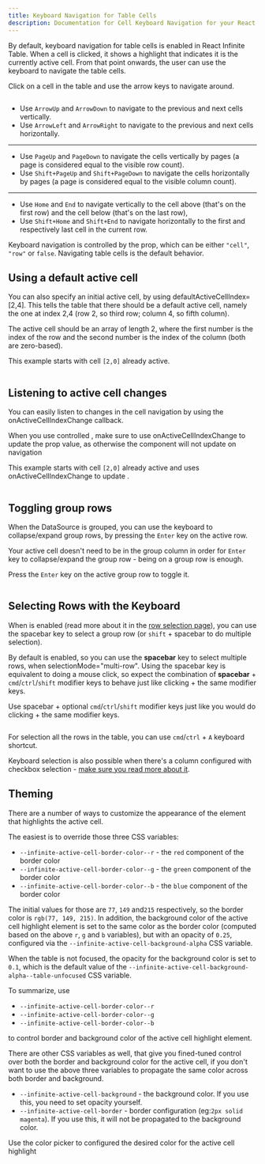 ```yaml
---
title: Keyboard Navigation for Table Cells
description: Documentation for Cell Keyboard Navigation for your React Infinite Table DataGrid component
---
```


By default, <PropLink name="keyboardNavigation" code={false}>keyboard navigation</PropLink> for table cells is enabled in React Infinite Table. When a cell is clicked, it shows a highlight that indicates it is the currently active cell. From that point onwards, the user can use the keyboard to navigate the table cells.

<Sandpack>

<Description>

Click on a cell in the table and use the arrow keys to navigate around.

</Description>

```ts file="navigating-cells-initial-example.page.tsx"

```

</Sandpack>

<Note>

- Use `ArrowUp` and `ArrowDown` to navigate to the previous and next cells vertically.
- Use `ArrowLeft` and `ArrowRight` to navigate to the previous and next cells horizontally.

---

- Use `PageUp` and `PageDown` to navigate the cells vertically by pages (a page is considered equal to the visible row count).
- Use `Shift+PageUp` and `Shift+PageDown` to navigate the cells horizontally by pages (a page is considered equal to the visible column count).

---

- Use `Home` and `End` to navigate vertically to the cell above (that's on the first row) and the cell below (that's on the last row),
- Use `Shift+Home` and `Shift+End` to navigate horizontally to the first and respectively last cell in the current row.

</Note>

<YTEmbed code="D4_jFYkfsUI" />

Keyboard navigation is controlled by the <PropLink name="keyboardNavigation" /> prop, which can be either `"cell"`, `"row"` or `false`. Navigating table cells is the default behavior.

## Using a default active cell

You can also specify an initial active cell, by using <PropLink name="defaultActiveCellIndex">defaultActiveCellIndex=[2,4]</PropLink>. This tells the table that there should be a default active cell, namely the one at index 2,4 (row 2, so third row; column 4, so fifth column).

<Note>

The active cell should be an array of length 2, where the first number is the index of the row and the second number is the index of the column (both are zero-based).

</Note>

<Sandpack>

<Description>

This example starts with cell `[2,0]` already active.

</Description>

```ts file="navigating-cells-uncontrolled-example.page.tsx"

```

</Sandpack>

## Listening to active cell changes

You can easily listen to changes in the cell navigation by using the <PropLink name="onActiveCellIndexChange">onActiveCellIndexChange</PropLink> callback.

<Note>

When you use controlled <PropLink name="activeCellIndex" />, make sure to use <PropLink name="onActiveCellIndexChange">onActiveCellIndexChange</PropLink> to update the prop value, as otherwise the component will not update on navigation

</Note>

<Sandpack>

<Description>

This example starts with cell `[2,0]` already active and uses <PropLink name="onActiveCellIndexChange">onActiveCellIndexChange</PropLink> to update <PropLink name="activeCellIndex" />.

</Description>

```ts file="navigating-cells-controlled-example.page.tsx"

```

</Sandpack>

## Toggling group rows

When the DataSource is <DPropLink name="groupBy" code={false}>grouped</DPropLink>, you can use the keyboard to collapse/expand group rows, by pressing the `Enter` key on the active row.

<Hint>

Your active cell doesn't need to be in the group column in order for `Enter` key to collapse/expand the group row - being on a group row is enough.

</Hint>

<Sandpack>

<Description>

Press the `Enter` key on the active group row to toggle it.

</Description>

```ts file="$DOCS/reference/keyboard-toggle-group-rows-cell-nav.page.tsx"

```

</Sandpack>

## Selecting Rows with the Keyboard

When <DPropLink name="rowSelection" /> is enabled (read more about it in the [row selection page](../selection/row-selection)), you can use the spacebar key to select a group row (or `shift` + spacebar to do multiple selection).

By default <PropLink name="keyboardSelection" /> is enabled, so you can use the **spacebar** key to select multiple rows, when <DPropLink name="selectionMode">selectionMode="multi-row"</DPropLink>. Using the spacebar key is equivalent to doing a mouse click, so expect the combination of **spacebar** + `cmd`/`ctrl`/`shift` modifier keys to behave just like clicking + the same modifier keys.

<Sandpack title="Multi row selection with keyboard support">

<Description>

Use spacebar + optional `cmd`/`ctrl`/`shift` modifier keys just like you would do clicking + the same modifier keys.

</Description>

```ts file="$DOCS/reference/default-selection-mode-multi-row-keyboard-toggle-example.page.tsx"

```

</Sandpack>

<Note>

For selection all the rows in the table, you can use `cmd`/`ctrl` + `A` keyboard shortcut.

</Note>

<Hint>

Keyboard selection is also possible when there's a column configured with checkbox selection - [make sure you read more about it](../selection/row-selection#using-a-selection-checkbox).

</Hint>

## Theming

There are a number of ways to customize the appearance of the element that highlights the active cell.

The easiest is to override those three CSS variables:

- `--infinite-active-cell-border-color--r` - the `red` component of the border color
- `--infinite-active-cell-border-color--g` - the `green` component of the border color
- `--infinite-active-cell-border-color--b` - the `blue` component of the border color

The initial values for those are `77`, `149` and`215` respectively, so the border color is `rgb(77, 149, 215)`.
In addition, the background color of the active cell highlight element is set to the same color as the border color (computed based on the above `r`, `g` and `b` variables), but with an opacity of `0.25`, configured via the `--infinite-active-cell-background-alpha` CSS variable.

When the table is not focused, the opacity for the background color is set to `0.1`, which is the default value of the `--infinite-active-cell-background-alpha--table-unfocused` CSS variable.

<Note>
 
To summarize, use

- `--infinite-active-cell-border-color--r`
- `--infinite-active-cell-border-color--g`
- `--infinite-active-cell-border-color--b`

to control border and background color of the active cell highlight element.

</Note>

There are other CSS variables as well, that give you fined-tuned control over both the border and background color for the active cell, if you don't want to use the above three variables to propagate the same color across both border and background.

- `--infinite-active-cell-background` - the background color. If you use this, you need to set opacity yourself.
- `--infinite-active-cell-border` - border configuration (eg:`2px solid magenta`). If you use this, it will not be propagated to the background color.

<Sandpack title="Theming active cell highlight">

<Description>

Use the color picker to configured the desired color for the active cell highlight

</Description>

```ts file="navigating-cells-theming-example.page.tsx"

```

</Sandpack>
